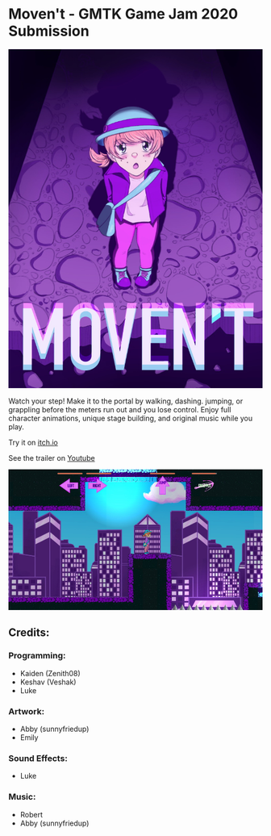 # Moven't - GMTK Game Jam 2020 Submission
![Logo](/docs/splash.jpg)

Watch your step! Make it to the portal by walking, dashing. jumping, or grappling before the meters run out and you lose control. Enjoy full character animations, unique stage building, and original music while you play.

Try it on [itch.io](https://zenith08.itch.io/movent)

See the trailer on [Youtube](https://youtu.be/LaHFk0rwL_c)

![Gameplay](/docs/gameplay.jpg)

## Credits:
### Programming:
- Kaiden (Zenith08)
- Keshav (Veshak)
- Luke
### Artwork:
- Abby (sunnyfriedup)
- Emily
### Sound Effects:
- Luke
### Music:
- Robert
- Abby (sunnyfriedup)
